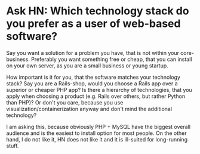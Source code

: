# Ask HN: Which technology stack do you prefer as a user of web-based software?

Say you want a solution for a problem you have, that is not within your core-business. Preferably you want something free or cheap, that you can install on your own server, as you are a small business or young startup.<p>How important is it for you, that the software matches your technology stack? Say you are a Rails-shop, would you choose a Rails app over a superior or cheaper PHP app?  Is there a hierarchy of technologies, that you apply when choosing a product (e.g. Rails over others, but rather Python than PHP)? Or don&#x27;t you care, because you use visualization&#x2F;containerization anyway and don&#x27;t mind the additional technology?<p>I am asking this, because obviously PHP + MySQL have the biggest overall audience and is the easiest to install option for most people. On the other hand, I do not like it, HN does not like it and it is ill-suited for long-running stuff.
